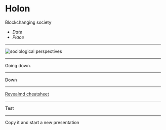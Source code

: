 # Holon
Blockchanging society

- *Date* 
- *Place*

---

![sociological perspectives](http://www.ecologyandsociety.org/vol15/iss1/art11/figure1.jpg)

----

Going down.

----

Down

---

[Revealmd cheatsheet](https://github.com/webpro/reveal-md#markdown-in-revealjs)

----

Test

---

Copy it and start a new presentation


